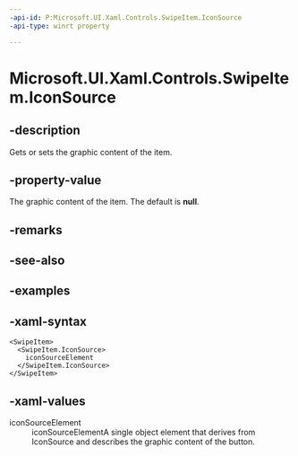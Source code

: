 ```yaml
---
-api-id: P:Microsoft.UI.Xaml.Controls.SwipeItem.IconSource
-api-type: winrt property

---
```

<!-- Property syntax.
public IconSource IconSource { get;  set; }
-->

# Microsoft.UI.Xaml.Controls.SwipeItem.IconSource


## -description

Gets or sets the graphic content of the item.


## -property-value

The graphic content of the item. The default is **null**.


## -remarks


## -see-also


## -examples


## -xaml-syntax

```xaml
<SwipeItem>
  <SwipeItem.IconSource>
    iconSourceElement
  </SwipeItem.IconSource>
</SwipeItem>
```


## -xaml-values

<dt>iconSourceElement</dt><dd>iconSourceElementA single object element that derives from IconSource and describes the graphic content of the button.</dd>
</dl>


